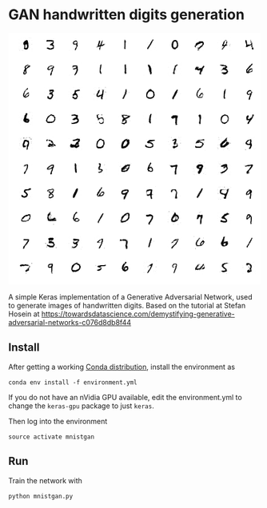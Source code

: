 # GAN handwritten digits generation

<img src="samples.png" alt="Generation examples">

A simple Keras implementation of a Generative Adversarial Network, used to generate images of handwritten digits. Based on the tutorial at Stefan Hosein at https://towardsdatascience.com/demystifying-generative-adversarial-networks-c076d8db8f44

## Install

After getting a working [Conda distribution](https://anaconda.org/anaconda/python), install the environment as

    conda env install -f environment.yml
    
If you do not have an nVidia GPU available, edit the environment.yml to change the `keras-gpu` package to just `keras`. 
    
Then log into the environment

    source activate mnistgan
    
## Run

Train the network with

    python mnistgan.py
